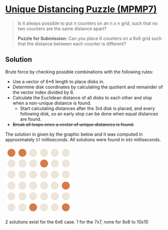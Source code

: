 # [Unique Distancing Puzzle (MPMP7)](https://www.think-maths.co.uk/uniquedistance)

> Is it always possible to put n counters on an n x n grid, such that no two counters are the same distance apart?
>
> **Puzzle for Submission:** Can you place 6 counters on a 6x6 grid such that the distance between each counter is different?

## Solution

Brute force by checking possible combinations with the following rules:

- Use a vector of 6*6 length to place disks in.
- Determine disk coordinates by calculating the quotient and remainder of the vector index divided by 6.
- Calculate the Euclidean distance of all disks to each other and stop when a non-unique distance is found.
  - Start calculating distances after the 3rd disk is placed, and every following disk, so an early stop can be done when equal distances are found.
- ~~Break all loops once a vector of unique distances is found.~~

The solution in given by the graphic below and it was computed in approximately `57` milliseconds. All solutions were found in `693` milliseconds.

![My MPMP7 Solution](./mpmp7_solution.png)

2 solutions exist for the 6x6 case. 1 for the 7x7, none for 8x8 to 10x10
